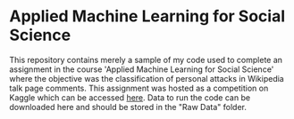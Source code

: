 # Applied Machine Learning for Social Science

This repository contains merely a sample of my code used to complete an assignment in the course 'Applied Machine Learning for Social Science' where the objective was the classification of personal attacks in Wikipedia talk page comments. This assignment was hosted as a competition on Kaggle which can be accessed [here](https://www.kaggle.com/c/my474-classification-challenge-2021). Data to run the code can be downloaded here and should be stored in the "Raw Data" folder.
